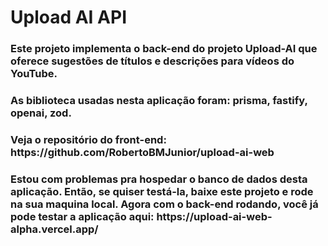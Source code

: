 <h1>Upload AI API</h1>
<h3> Este projeto implementa o back-end do projeto <strong>Upload-AI</strong> que oferece sugestões de títulos e descrições para vídeos do YouTube. </h3>
<h3>As biblioteca usadas nesta aplicação foram: prisma, fastify, openai, zod.</h3>
<h3>Veja o repositório do front-end: https://github.com/RobertoBMJunior/upload-ai-web</h3>
<h3>Estou com problemas pra hospedar o banco de dados desta aplicação. Então, se quiser testá-la, baixe este projeto e rode na sua maquina local. Agora com o back-end rodando, você já pode testar a aplicação aqui: https://upload-ai-web-alpha.vercel.app/</h3>
